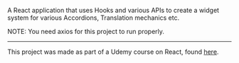 A React application that uses Hooks and various APIs to create a widget system for various Accordions, Translation mechanics etc.

NOTE: You need axios for this project to run properly.

_________________________________________

This project was made as part of a Udemy course on React, found [here](https://www.udemy.com/course/react-redux/).

